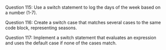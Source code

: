 Question 115: Use a switch statement to log the days of the week based on a number (1-7).

Question 116: Create a switch case that matches several cases to the same code block, representing seasons.

Question 117: Implement a switch statement that evaluates an expression and uses the default case if none of the cases match.